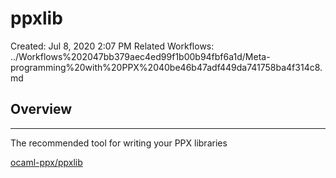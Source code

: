 # ppxlib

Created: Jul 8, 2020 2:07 PM
Related Workflows: ../Workflows%202047bb379aec4ed99f1b00b94fbf6a1d/Meta-programming%20with%20PPX%2040be46b47adf449da741758ba4f314c8.md

## Overview

---

The recommended tool for writing your PPX libraries 

[ocaml-ppx/ppxlib](https://github.com/ocaml-ppx/ppxlib)